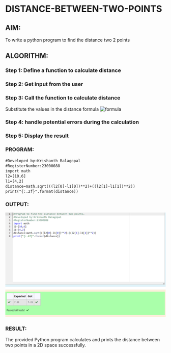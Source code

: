 # DISTANCE-BETWEEN-TWO-POINTS

## AIM:
To write a python program to find the distance two 2 points
## ALGORITHM:
### Step 1: Define a function to calculate distance
### Step 2: Get input from the user
### Step 3: Call the function to calculate distance
Substitute the values in the distance formula  ![formula](/formula.JPG)
### Step 4: handle potential errors during the calculation
### Step 5: Display the result

### PROGRAM:
```#Program to find the distance between two points.
#Developed by:Krishanth Balagopal 
#RegisterNumber:23000088
import math
l2=[10,6]
l1=[4,2]
distance=math.sqrt(((l2[0]-l1[0])**2)+((l2[1]-l1[1])**2))
print("{:.2f}".format(distance))
``` 


### OUTPUT:
![image](https://raw.githubusercontent.com/Krishanthb/DISTANCE-BETWEEN-TWO-POINTS/main/Screenshot%202023-12-15%20083823.png)


### RESULT:
The provided Python program calculates and prints the distance between two points in a 2D space successfully.
